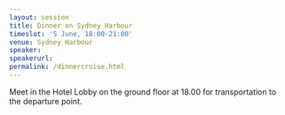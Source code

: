 ```yaml
---
layout: session
title: Dinner on Sydney Harbour
timeslot: '5 June, 18:00-21:00'
venue: Sydney Harbour
speaker:
speakerurl:
permalink: /dinnercruise.html
---
```



Meet in the Hotel Lobby on the ground floor at 18.00 for transportation to the departure point.